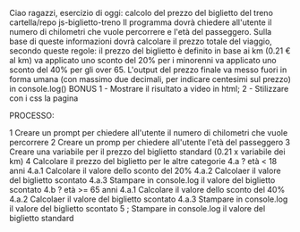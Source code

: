 Ciao ragazzi,
esercizio di oggi: calcolo del prezzo del biglietto del treno
cartella/repo js-biglietto-treno
Il programma dovrà chiedere all'utente il numero di chilometri che vuole percorrere e l'età del passeggero.
Sulla base di queste informazioni dovrà calcolare il prezzo totale del viaggio, secondo queste regole:
il prezzo del biglietto è definito in base ai km (0.21 € al km)
va applicato uno sconto del 20% per i minorenni
va applicato uno sconto del 40% per gli over 65.
L'output del prezzo finale va messo fuori in forma umana (con massimo due decimali, per indicare centesimi sul prezzo) in console.log()
BONUS
1 - Mostrare il risultato a video in html;
2 - Stilizzare con i css la pagina



PROCESSO:

1 Creare un prompt per chiedere all'utente il numero di chilometri che vuole percorrere
2 Creare un promp per chiedere all'utente l'età del passeggero
3 Creare una variabile per il prezzo del biglietto standard (0.21 x variabile dei km)
4 Calcolare il prezzo del biglietto per le altre categorie
    4.a ? età < 18 anni
        4.a.1 Calcolare il valore dello sconto del 20%
        4.a.2 Calcolaer il valore del biglietto scontato
        4.a.3 Stampare in console.log il valore del biglietto scontato
    4.b ? età >= 65 anni
        4.a.1 Calcolare il valore dello sconto del 40%
        4.a.2 Calcolaer il valore del biglietto scontato
        4.a.3 Stampare in console.log il valore del biglietto scontato
5 ; Stampare in console.log il valore del biglietto standard
